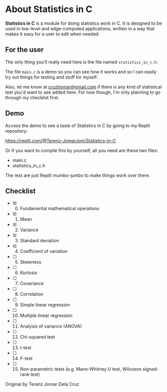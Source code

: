 # About Statistics in C

**Statistics in C** is a module for doing statistics work in C. It is designed to be used in low-level and edge-computed applications, written in a way that makes it easy for a user to edit when needed.

## For the user
The only thing you'll really need here is the file named `statistics_in_c.h`.

The file `main.c` is a demo so you can see how it works and so I can easily try out things for testing and stuff for myself.

Also, let me know at cruztjomar@gmail.com if there is any kind of statistical test you'd want to see added here. For now though, I'm only planning to go through my checklist first.

## Demo
Access the demo to see a taste of Statistics in C by going to my Replit repository:

https://replit.com/@Terenz-JomarJom/Statistics-in-C

Or if you want to compile this by yourself, all you need are these two files:

- main.c
- statistics_in_c.h

The rest are just Replit mumbo-jumbo to make things work over there.

## Checklist
- [x] 0. Fundamental mathematical operations
- [x] 1. Mean
- [x] 2. Variance
- [x] 3. Standard deviation
- [x] 4. Coefficient of variation
- [ ] 5. Skewness
- [ ] 6. Kurtosis
- [ ] 7. Covariance
- [ ] 8. Correlation
- [ ] 9. Simple linear regression
- [ ] 10. Multiple linear regression
- [ ] 11. Analysis of variance (ANOVA)
- [ ] 12. Chi-squared test
- [ ] 13. t-test
- [ ] 14. F-test
- [ ] 15. Non-parametric tests (e.g. Mann-Whitney U test, Wilcoxon signed-rank test)

Original by Terenz Jomar Dela Cruz